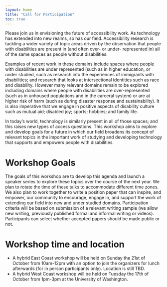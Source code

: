 ```yaml
---
layout: home
title: "Call for Participation"
toc: true
---
```

Please join us in envisioning the future of accessibility work. As
technology has extended into new realms, so has our field.
Accessibility research is tackling a wider variety of topic areas
driven by the observation that people with disabilities are present in
(and often over- or under- represented in) all of the same spaces as
people without disabilities. 

Examples of recent work in these domains
include spaces where people with disabilities are under represented
(such as in higher education, or under studied, such as research into
the experiences of immigrants with disabilities; and research that
looks at intersectional identities such as race and disability.
However many relevant domains remain to be explored including domains
where people with disabilities are over-represented (such as in
unhoused populations and in the carceral system) or are at higher risk
of harm (such as during disaster response and sustainability). It is
also imperative that we engage in positive aspects of disability culture
such as mutual aid; disabled joy; sports; hobbies; and family life. 

In today’s world, technology is similarly
present in all of those spaces; and this raises new types of access
questions. This workshop aims to explore and develop goals for a
future in which our field broadens its concept of relevant topics in
the important work of studying and developing technology that supports
and empowers people with disabilities.

# Workshop Goals

The goals of this workshop are to develop this agenda and launch a
speaker series to explore these topics over the course of the next
year. We plan to rotate the time of these talks to accommodate
different time zones. We also plan to work together to write a
position paper that can inspire, and empower, our community to
encourage, engage in, and support the work of extending our field into
new and under studied domains. Participation criteria will be based on
submission of a relevant writing sample (we allow new writing, previously
published formal and informal writing or videos). Participants can
select whether accepted papers should be made public or not.

# Workshop time and location


- A hybrid East Coast workshop will be held on Sunday the 21st of October from 10am-12pm with an option to join the organizers for lunch afterwards (for in person participants only). Location is still TBD. 
- A hybrid West Coast workshop will be held on Tuesday the 17th of October from 1pm-3pm at the University of Washington.
  
